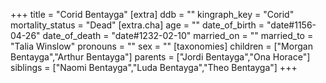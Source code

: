 +++
title = "Corid Bentayga"
[extra]
ddb = ""
kingraph_key = "Corid"
mortality_status = "Dead"
[extra.cha]
age = ""
date_of_birth = "date#1156-04-26"
date_of_death = "date#1232-02-10"
married_on = ""
married_to = "Talia Winslow"
pronouns = ""
sex = ""
[taxonomies]
children = ["Morgan Bentayga","Arthur Bentayga"]
parents = ["Jordi Bentayga","Ona Horace"]
siblings = ["Naomi Bentayga","Luda Bentayga","Theo Bentayga"]
+++

